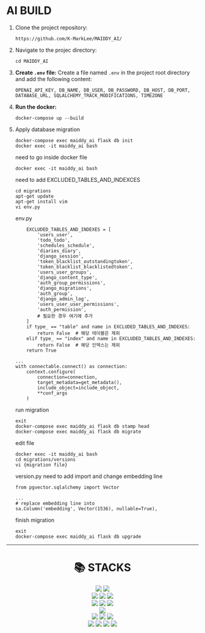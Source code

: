 # AI BUILD

1. Clone the project repository:
    ```
    https://github.com/K-MarkLee/MAIDDY_AI/
    ```

2. Navigate to the projec directory:
    ```
    cd MAIDDY_AI
    ```
    
3. **Create `.env` file:**
    Create a file named `.env` in the project root directory and add the following content:
    ```
    OPENAI_API_KEY, DB_NAME, DB_USER, DB_PASSWORD, DB_HOST, DB_PORT, DATABASE_URL, SQLALCHEMY_TRACK_MODIFICATIONS, TIMEZONE
    ```

4. **Run the docker:**
    ```
    docker-compose up --build
    ```


5. Apply database migration
    ```
    docker-compose exec maiddy_ai flask db init
    docker exec -it maiddy_ai bash
    ```
    need to go inside docker file
    ```
    docker exec -it maiddy_ai bash
    ```
    need to add EXCLUDED_TABLES_AND_INDEXCES
    ```
    cd migrations
    apt-get update
    apt-get install vim
    vi env.py
    ```

   env.py
    ```
        EXCLUDED_TABLES_AND_INDEXES = [
            'users_user',
            'todo_todo',
            'schedules_schedule',
            'diaries_diary',
            'django_session',
            'token_blacklist_outstandingtoken',
            'token_blacklist_blacklistedtoken',
            'users_user_groups',
            'django_content_type',
            'auth_group_permissions',
            'django_migrations',
            'auth_group',
            'django_admin_log',
            'users_user_user_permissions',
            'auth_permission',
            # 필요한 경우 여기에 추가
        ]
        if type_ == "table" and name in EXCLUDED_TABLES_AND_INDEXES:
            return False  # 해당 테이블은 제외
        elif type_ == "index" and name in EXCLUDED_TABLES_AND_INDEXES:
            return False  # 해당 인덱스는 제외
        return True

    ...
    with connectable.connect() as connection:
        context.configure(
            connection=connection,
            target_metadata=get_metadata(),
            include_object=include_object,
            **conf_args
        )
    
    ```
    run migration
    ```
    exit
    docker-compose exec maiddy_ai flask db stamp head
    docker-compose exec maiddy_ai flask db migrate
    ```
    edit file
    ```
    docker exec -it maiddy_ai bash
    cd migrations/versions
    vi {migration file}
    ```
    version.py
    need to add import and change embedding line
    ```
    from pgvector.sqlalchemy import Vector

    ...
    # replace embedding line into
    sa.Column('embedding', Vector(1536), nullable=True),
    
    ```
    finish migration
    ```
    exit
    docker-compose exec maiddy_ai flask db upgrade
    ```

---


<div align=center><h1>📚 STACKS</h1></div>

<div align=center> 
  <!-- Frontend -->
  <img src="https://img.shields.io/badge/Next.js-000000?style=for-the-badge&logo=next.js&logoColor=white"> 
  <img src="https://img.shields.io/badge/Tailwind%20CSS-06B6D4?style=for-the-badge&logo=tailwindcss&logoColor=white">
  <br>
  
  <!-- Backend -->
  <img src="https://img.shields.io/badge/Django%20DRF-092E20?style=for-the-badge&logo=django&logoColor=white"> 
  <img src="https://img.shields.io/badge/Flask-000000?style=for-the-badge&logo=flask&logoColor=white">
  <img src="https://img.shields.io/badge/Postman-FF6C37?style=for-the-badge&logo=postman&logoColor=white">
  <br>
  
  <!-- AI -->
  <img src="https://img.shields.io/badge/OpenAI-412991?style=for-the-badge&logo=openai&logoColor=white"> 
  <img src="https://img.shields.io/badge/FAISS-0086FF?style=for-the-badge&logo=faiss&logoColor=white">
  <img src="https://img.shields.io/badge/Embeddings-3A86FF?style=for-the-badge&logo=ai&logoColor=white">
  <br>
  
  <!-- Database -->
  <img src="https://img.shields.io/badge/PostgreSQL-336791?style=for-the-badge&logo=postgresql&logoColor=white"> 
  <br>
  
  <!-- Cloud/Infrastructure -->
  <img src="https://img.shields.io/badge/AWS-232F3E?style=for-the-badge&logo=amazonaws&logoColor=white"> 
  <img src="https://img.shields.io/badge/Docker-2496ED?style=for-the-badge&logo=docker&logoColor=white">
  <img src="https://img.shields.io/badge/Python%203.9-3776AB?style=for-the-badge&logo=python&logoColor=white">
  <br>
  
  <!-- Collaboration -->
  <img src="https://img.shields.io/badge/JIRA-0052CC?style=for-the-badge&logo=jira&logoColor=white"> 
  <img src="https://img.shields.io/badge/Figma-F24E1E?style=for-the-badge&logo=figma&logoColor=white">
  <img src="https://img.shields.io/badge/Slack-4A154B?style=for-the-badge&logo=slack&logoColor=white">
  <img src="https://img.shields.io/badge/Notion-000000?style=for-the-badge&logo=notion&logoColor=white">
</div>
